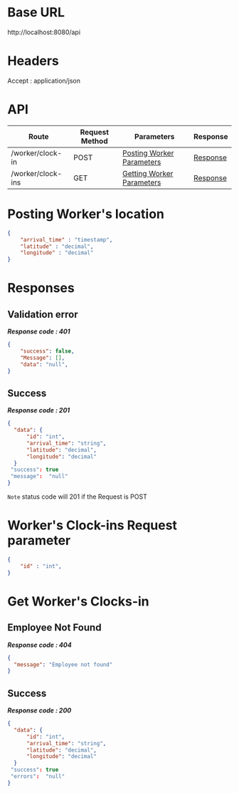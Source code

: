# Base URL
http://localhost:8080/api


# Headers



Accept : application/json



# API 



| Route                           | Request Method | Parameters                                           | Response  |
| -----------                     | -----------    |-----------                                           |---------- |
|/worker/clock-in                 | POST           |  [Posting Worker Parameters](#PostWorkerRequest)     |[Response](#Response)|
|/worker/clock-ins                | GET            |  [Getting Worker Parameters](#GetWorkerRequest)      |[Response](#GetResponse)|






# <a name="PostWorkerRequest"> </a> Posting Worker's location 

```json
{
    "arrival_time" : "timestamp",
    "latitude" : "decimal",
    "longitude" : "decimal"
} 
```




# <a name="Response"> </a> Responses 

## Validation error 
__*Response code : 401*__

```json 
{
    "success": false,
    "Message": [],
    "data": "null",
}
```
## Success  
__*Response code : 201*__
```json 
{
  "data": {
      "id": "int",
      "arrival_time": "string",
      "latitude": "decimal",
      "longitude": "decimal"
  }
 "success": true
 "message":  "null"
}
```

`Note` status code will 201 if the Request is POST




# <a name="GetWorkerRequest"> </a> Worker's Clock-ins Request parameter 

```json
{
    "id" : "int",
} 
```



# <a name="GetResponse"> </a> Get Worker's Clocks-in 




## Employee Not Found 
__*Response code : 404*__

```json 
{
  "message": "Employee not found"
}
```



## Success  
__*Response code : 200*__
```json
{
  "data": {
      "id": "int",
      "arrival_time": "string",
      "latitude": "decimal",
      "longitude": "decimal"
  }
 "success": true
 "errors":  "null"
}
```
